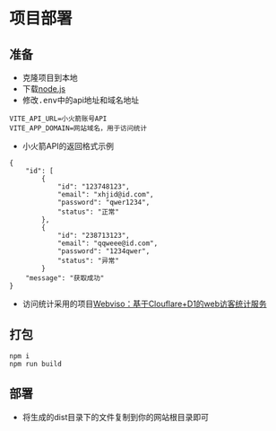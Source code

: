 # 项目部署  

## 准备
- 克隆项目到本地  
- 下载[node.js](https://nodejs.org/zh-cn)
- 修改<kbd>.env</kbd>中的api地址和域名地址
~~~
VITE_API_URL=小火箭账号API
VITE_APP_DOMAIN=网站域名，用于访问统计
~~~
- 小火箭API的返回格式示例
~~~
{
    "id": [
        {
            "id": "123748123",
            "email": "xhjid@id.com",
            "password": "qwer1234",
            "status": "正常"
        },
        {
            "id": "238713123",
            "email": "qqweee@id.com",
            "password": "1234qwer",
            "status": "异常"
        }
    "message": "获取成功"
}
~~~
- 访问统计采用的项目[Webviso：基于Clouflare+D1的web访客统计服务](https://webviso.yestool.org/)

## 打包  
~~~
npm i
npm run build
~~~

## 部署
- 将生成的dist目录下的文件复制到你的网站根目录即可
